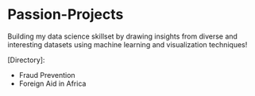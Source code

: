 # Passion-Projects
Building my data science skillset by drawing insights from diverse and interesting datasets using machine learning and visualization techniques! 

[Directory]:
- Fraud Prevention
- Foreign Aid in Africa
